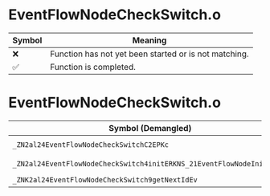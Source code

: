 # EventFlowNodeCheckSwitch.o
| Symbol | Meaning 
| ------------- | ------------- 
| :x: | Function has not yet been started or is not matching. 
| :white_check_mark: | Function is completed. 


# EventFlowNodeCheckSwitch.o
| Symbol (Demangled) | Symbol (Mangled) | Decompiled? |
| ------------- |  ------------- | ------------- |
| `_ZN2al24EventFlowNodeCheckSwitchC2EPKc` | `al::EventFlowNodeCheckSwitch::EventFlowNodeCheckSwitch(char const*)` | :white_check_mark: |
| `_ZN2al24EventFlowNodeCheckSwitch4initERKNS_21EventFlowNodeInitInfoE` | `al::EventFlowNodeCheckSwitch::init(al::EventFlowNodeInitInfo const&)` | :white_check_mark: |
| `_ZNK2al24EventFlowNodeCheckSwitch9getNextIdEv` | `al::EventFlowNodeCheckSwitch::getNextId(void)const` | :white_check_mark: |
